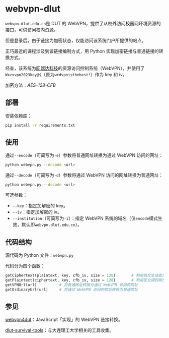 # webvpn-dlut

`webvpn.dlut.edu.cn`是 DUT 的 WebVPN，提供了从校外访问校园网环境资源的接口，可供访问校内资源。

但是登录后，由于链接为加密状态，仅能访问该系统门户所提供的站点。

正巧最近的课程涉及到该链接编制方式，用 Python 实现加密链接与普通链接的转换方式。

经查，该系统为[网瑞达科技](https://www.wrdtech.com/content/content.php?p=2_30_203)的资源访问控制系统（WebVPN），并使用了`Wxzxvpn2023key@$`（原为`wrdvpnisthebest!`）作为 key 和 iv。

加密方法：*AES-128-CFB*

## 部署

安装依赖库：

```bash
pip install -r requirements.txt
```

## 使用

通过`--encode`（可简写为`-e`）参数将普通网址转换为通过 WebVPN 访问的网址：

```bash
python webvpn.py --encode <url>
```

通过`--decode`（可简写为`-d`）参数将通过 WebVPN 访问的网址转换为普通网址：

```bash
python webvpn.py --decode <url>
```

可选参数：
- `--key`：指定加解密的 key。
- `--iv`：指定加解密的 iv。
- `--institution`（可简写为`-i`）：指定 WebVPN 系统的域名（仅`encode`模式生效，默认即`webvpn.dlut.edu.cn`）。

## 代码结构

源代码为 Python 文件：`webvpn.py`

代码分为四个函数：

```python
getCiphertext(plaintext, key, cfb_iv, size = 128)       # 利用明文生成密文
getPlaintext(ciphertext, key, cfb_iv, size = 128)       # 利用密文得到明文
getVPNUrl(url)          # 将普通网址转换为通过 WebVPN 访问的网址
getOrdinaryUrl(url)     # 将通过 WebVPN 访问的网址转换为普通网址
```

## 参见

[webvpn4dut](https://github.com/cjhahaha/webvpn4dut)：JavaScript「实现」的 WebVPN 链接转换。

[dlut-survival-tools](https://github.com/BeautyYuYanli/dlut-survival-tools)：与大连理工大学相关的工具收集。
